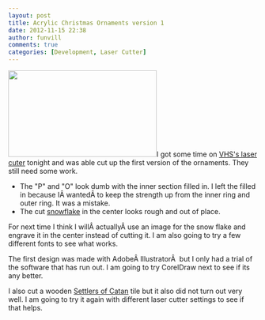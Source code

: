 ```yaml
---
layout: post
title: Acrylic Christmas Ornaments version 1
date: 2012-11-15 22:38
author: funvill
comments: true
categories: [Development, Laser Cutter]
---
```

<a href="http://www.abluestar.com/blog/wp-content/uploads/2012/11/2012-11-15-22.13.401.jpg"><img class="alignright size-medium wp-image-2991" title="2012-11-15 22.13.40" src="http://www.abluestar.com/blog/wp-content/uploads/2012/11/2012-11-15-22.13.401-300x175.jpg" alt="" width="300" height="175" /></a>I got some time on <a href="http://vancouver.hackspace.ca/wp/">VHS's laser cuter</a> tonight and was able cut up the first version of the ornaments. They still need some work.
<ul>
	<li>The "P" and "O" look dumb with the inner section filled in. I left the filled in because IÂ wantedÂ to keep the strength up from the inner ring and outer ring. It was a mistake.</li>
	<li>The cut <a href="http://en.wikipedia.org/wiki/Snowflake">snowflake</a> in the center looks rough and out of place.</li>
</ul>
For next time I think I willÂ actuallyÂ use an image for the snow flake and engrave it in the center instead of cutting it. I am also going to try a few different fonts to see what works.

The first design was made with AdobeÂ IllustratorÂ  but I only had a trial of the software that has run out. I am going to try CorelDraw next to see if its any better.

I also cut a wooden <a href="http://en.wikipedia.org/wiki/The_Settlers_of_Catan">Settlers of Catan</a> tile but it also did not turn out very well. I am going to try it again with different laser cutter settings to see if that helps.

&nbsp;
